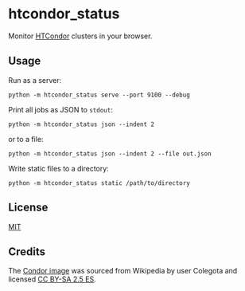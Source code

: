 # htcondor_status

Monitor [HTCondor][] clusters in your browser.

[HTCondor]: https://research.cs.wisc.edu/htcondor/


## Usage

Run as a server:

```
python -m htcondor_status serve --port 9100 --debug
```

Print all jobs as JSON to `stdout`:

```
python -m htcondor_status json --indent 2
```

or to a file:

```
python -m htcondor_status json --indent 2 --file out.json
```

Write static files to a directory:

```
python -m htcondor_status static /path/to/directory
```

## License

[MIT](LICENSE)

## Credits

The [Condor image][] was sourced from Wikipedia by user Colegota and licensed
[CC BY-SA 2.5 ES](https://creativecommons.org/licenses/by-sa/2.5/es/deed.en).

[Condor image]: https://en.wikipedia.org/wiki/File:Colca-condor-c03.jpg
